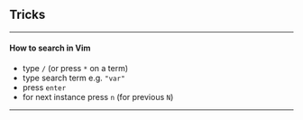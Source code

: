 ## Tricks
---
#### How to search in Vim
- type `/` (or press `*` on a term)
- type search term e.g. `"var"`
- press `enter`
- for next instance press `n` (for previous `N`) 
---



